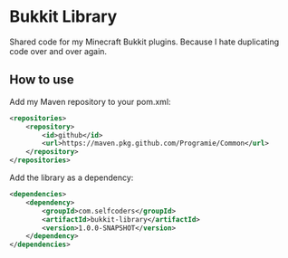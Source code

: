 # Bukkit Library

Shared code for my Minecraft Bukkit plugins. Because I hate duplicating code over and over again.

## How to use

Add my Maven repository to your pom.xml:

```xml
<repositories>
    <repository>
        <id>github</id>
        <url>https://maven.pkg.github.com/Programie/Common</url>
    </repository>
</repositories>
```

Add the library as a dependency:

```xml
<dependencies>
    <dependency>
        <groupId>com.selfcoders</groupId>
        <artifactId>bukkit-library</artifactId>
        <version>1.0.0-SNAPSHOT</version>
    </dependency>
</dependencies>
```
